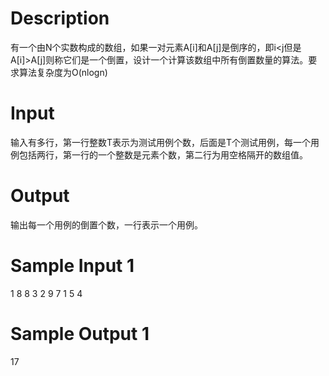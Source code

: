 # Description

有一个由N个实数构成的数组，如果一对元素A[i]和A[j]是倒序的，即i<j但是A[i]>A[j]则称它们是一个倒置，设计一个计算该数组中所有倒置数量的算法。要求算法复杂度为O(nlogn)

# Input

输入有多行，第一行整数T表示为测试用例个数，后面是T个测试用例，每一个用例包括两行，第一行的一个整数是元素个数，第二行为用空格隔开的数组值。

# Output

输出每一个用例的倒置个数，一行表示一个用例。

# Sample Input 1

1
8
8 3 2 9 7 1 5 4

# Sample Output 1

17